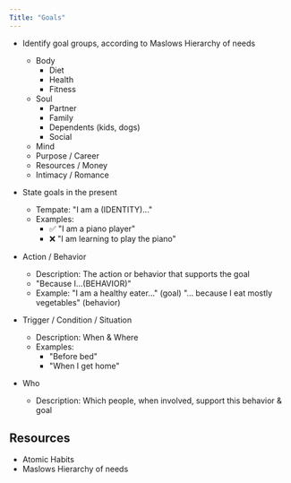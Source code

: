 ```yaml
---
Title: "Goals"
---
```


- Identify goal groups, according to Maslows Hierarchy of needs
    - Body
        - Diet
        - Health
        - Fitness
    - Soul
        - Partner
        - Family
        - Dependents (kids, dogs)
        - Social
    - Mind
    - Purpose / Career
    - Resources / Money
    - Intimacy / Romance
- State goals in the present
    - Tempate: "I am a (IDENTITY)..."
    - Examples:
        - ✅ "I am a piano player"
        - ❌ "I am learning to play the piano"
    

- Action / Behavior
    - Description: The action or behavior that supports the goal
    - "Because I...(BEHAVIOR)"
    - Example:
        "I am a healthy eater..." (goal) "... because I eat mostly vegetables" (behavior)
        
- Trigger / Condition / Situation
    - Description: When & Where
    - Examples:
        - "Before bed"
        - "When I get home"
        
- Who
    - Description: Which people, when involved, support this behavior & goal
    



## Resources
- Atomic Habits
- Maslows Hierarchy of needs
